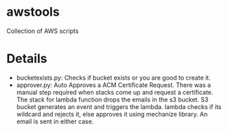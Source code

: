 # awstools
Collection of AWS scripts
# Details
* bucketexists.py: Checks if bucket exists or you are good to create it.
* approver.py: Auto Approves a ACM Certificate Request. There was a manual step required when stacks come up and request a certificate. The stack for lambda function drops the emails in the s3 bucket.
S3 bucket generates an event and triggers the lambda.
lambda checks if its wildcard and rejects it, else approves it using mechanize library.
An email is sent in either case.

